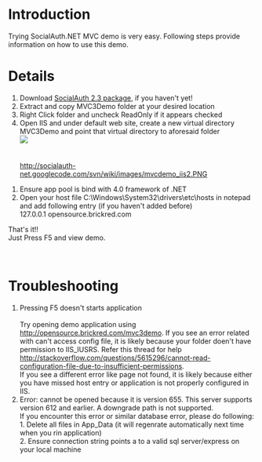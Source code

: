 # Introduction #

Trying SocialAuth.NET MVC demo is very easy. Following steps provide information on how to use this demo.


# Details #

  1. Download [SocialAuth 2.3 package](http://code.google.com/p/socialauth-net/downloads/list), if you haven't yet!
  1. Extract and copy MVC3Demo folder at your desired location
  1. Right Click folder and uncheck ReadOnly if it appears checked
  1. Open IIS and under default web site, create a new virtual directory MVC3Demo and point that virtual directory to aforesaid folder<br><img src='http://socialauth-net.googlecode.com/svn/wiki/images/mvcdemo_iis.png' /><br><br><br><a href='http://socialauth-net.googlecode.com/svn/wiki/images/mvcdemo_iis2.PNG'>http://socialauth-net.googlecode.com/svn/wiki/images/mvcdemo_iis2.PNG</a><br>
<ol><li>Ensure app pool is bind with 4.0 framework of .NET<br>
</li><li>Open your host file C:\Windows\System32\drivers\etc\hosts in notepad and add following entry (if you haven't added before)<br>
127.0.0.1 opensource.brickred.com</li></ol>

That's it!!<br>
Just Press F5 and view demo.<br>
<br>
<br>
<h1>Troubleshooting</h1>

<ol><li>Pressing F5 doesn't starts application<br><br>Try opening demo application using <a href='http://opensource.brickred.com/mvc3demo'>http://opensource.brickred.com/mvc3demo</a>. If you see an error related with can't access config file, it is likely because your folder doen't have permission to IIS_IUSRS. Refer this thread for help <a href='http://stackoverflow.com/questions/5615296/cannot-read-configuration-file-due-to-insufficient-permissions'>http://stackoverflow.com/questions/5615296/cannot-read-configuration-file-due-to-insufficient-permissions</a>. <br> If you see a different error like page not found, it is likely because either you have missed host entry or application is not properly configured in IIS.<br>
</li><li>Error: cannot be opened because it is version 655. This server supports version 612 and earlier. A downgrade path is not supported.<br> If you encounter this error or similar database error, please do following:<br>1. Delete all files in App_Data (it will regenrate automatically next time when you rin application)<br> 2. Ensure connection string points a to a valid sql server/express on your local machine